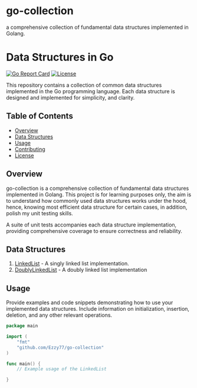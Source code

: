 # go-collection

a comprehensive collection of fundamental data structures implemented in Golang.

# Data Structures in Go

[![Go Report Card](https://goreportcard.com/badge/github.com/yourusername/your-repo)](https://goreportcard.com/report/github.com/yourusername/your-repo)
[![License](https://img.shields.io/badge/license-MIT-blue.svg)](https://opensource.org/licenses/MIT)

This repository contains a collection of common data structures implemented in the Go programming language. Each data structure is designed and implemented for simplicity, and clarity.

## Table of Contents

- [Overview](#overview)
- [Data Structures](#data-structures)
- [Usage](#usage)
- [Contributing](#contributing)
- [License](#license)

## Overview

go-collection is a comprehensive collection of fundamental data structures implemented in Golang. This project is for learning purposes only, the aim is to understand how commonly used data structures works under the hood, hence, knowing most efficient data structure for certain cases, in addition, polish my unit testing skills.

A suite of unit tests accompanies each data structure implementation, providing comprehensive coverage to ensure correctness and reliability.

## Data Structures

1. [LinkedList](./collection/list/linkedList.go) - A singly linked list implementation.
2. [DoublyLinkedList](./collection/list/doublyLinkedList.go) - A doubly linked list implementation
<!-- 3. [Stack](./stack.go) - A basic stack data structure.
3. [Queue](./queue.go) - An implementation of a queue using slices. -->

## Usage

Provide examples and code snippets demonstrating how to use your implemented data structures. Include information on initialization, insertion, deletion, and any other relevant operations.

```go
package main

import (
	"fmt"
	"github.com/Ezzy77/go-collection"
)

func main() {
	// Example usage of the LinkedList

}

```
